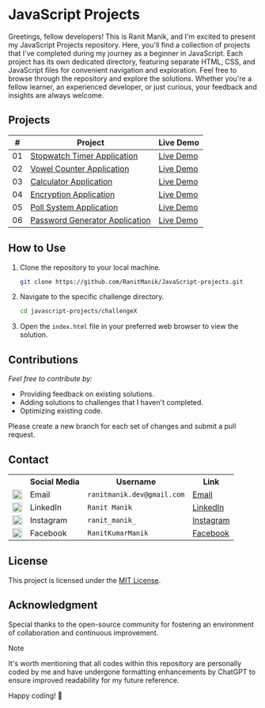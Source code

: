 <h1>JavaScript Projects</h1>

Greetings, fellow developers! This is Ranit Manik, and I'm excited to present my JavaScript Projects repository. Here,
you'll find a collection of projects that I've completed during my journey as a beginner in JavaScript. Each project has
its own dedicated directory, featuring separate HTML, CSS, and JavaScript files for convenient navigation and
exploration.
Feel free to browse through the repository and explore the solutions. Whether you're a fellow learner, an experienced
developer, or just curious, your feedback and insights are always welcome.

## Projects

| #  | Project                                                                                                                                | Live Demo                                                                                                         |
|:--:|----------------------------------------------------------------------------------------------------------------------------------------|-------------------------------------------------------------------------------------------------------------------|
| 01 | [Stopwatch Timer Application](https://github.com/RanitManik/JavaScript-projects/tree/main/01.%20Stopwatch%20Timer%20Application)       | [Live Demo](https://ranitmanik.github.io/JavaScript-projects/01.%20Stopwatch%20Timer%20Application/index.html)    |
| 02 | [Vowel Counter Application](https://github.com/RanitManik/JavaScript-projects/tree/main/02.%20Vowel%20Counter%20Application)           | [Live Demo](https://ranitmanik.github.io/JavaScript-projects/02.%20Vowel%20Counter%20Application/index.html)      |
| 03 | [Calculator Application](https://github.com/RanitManik/JavaScript-projects/tree/main/03.%20Calculator%20Application)                   | [Live Demo](https://ranitmanik.github.io/JavaScript-projects/03.%20Calculator%20Application/index.html)           |
| 04 | [Encryption Application](https://github.com/RanitManik/JavaScript-projects/tree/main/04.%20Encryption%20Application)                   | [Live Demo](https://ranitmanik.github.io/JavaScript-projects/04.%20Encryption%20Application/index.html)           |
| 05 | [Poll System Application](https://github.com/RanitManik/JavaScript-projects/tree/main/05.%20Poll%20System%20Application)               | [Live Demo](https://ranitmanik.github.io/JavaScript-projects/05.%20Poll%20System%20Application/index.html)        |
| 06 | [Password Generator Application](https://github.com/RanitManik/JavaScript-projects/tree/main/06.%20Password%20Generator%20Application) | [Live Demo](https://ranitmanik.github.io/JavaScript-projects/06.%20Password%20Generator%20Application/index.html) |

## How to Use

1. Clone the repository to your local machine.
   ```bash
   git clone https://github.com/RanitManik/JavaScript-projects.git
   ```

2. Navigate to the specific challenge directory.
   ```bash
   cd javascript-projects/challengeX
   ```
3. Open the `index.html` file in your preferred web browser to view the solution.

## Contributions

_Feel free to contribute by:_

- Providing feedback on existing solutions.
- Adding solutions to challenges that I haven't completed.
- Optimizing existing code.

Please create a new branch for each set of changes and submit a pull request.

## Contact

<table>
  <tr>
    <th></th>
    <th>Social Media</th>
    <th>Username</th>
    <th>Link</th>
  </tr>
  <tr>
    <td><img src="https://cdn4.iconfinder.com/data/icons/social-media-logos-6/512/112-gmail_email_mail-512.png" width="20" /></td>
    <td>Email</td>
    <td><code>ranitmanik.dev@gmail.com</code></td>
    <td><a href="mailto:ranitmanik.dev@gmail.com" target="_blank">Email</a></td>
  </tr>
  <tr>
    <td><img src="https://upload.wikimedia.org/wikipedia/commons/thumb/c/ca/LinkedIn_logo_initials.png/480px-LinkedIn_logo_initials.png" width="20" /></td>
    <td>LinkedIn</td>
    <td><code>Ranit Manik</code></td>
    <td><a href="https://www.linkedin.com/in/ranit-manik/" target="_blank">LinkedIn</a></td>
  </tr>
  <tr>
    <td><img src="https://upload.wikimedia.org/wikipedia/commons/thumb/a/a5/Instagram_icon.png/600px-Instagram_icon.png" width="20" /></td>
    <td>Instagram</td>
    <td><code>ranit_manik_</code></td>
    <td><a href="https://www.instagram.com/ranit_manik_/" target="_blank">Instagram</a></td>
  </tr>
  <tr>
    <td><img src="https://upload.wikimedia.org/wikipedia/commons/6/6c/Facebook_Logo_2023.png" width="20" /></td>
    <td>Facebook</td>
    <td><code>RanitKumarManik</code></td>
    <td><a href="https://www.facebook.com/RanitKumarManik/" target="_blank">Facebook</a></td>
</tr>
</table>

## License

This project is licensed under the [MIT License](LICENSE).

## Acknowledgment

Special thanks to the open-source community for fostering an environment of
collaboration and continuous improvement.

> [!NOTE]
>
> It's worth mentioning that all codes within this repository are personally coded by me and have undergone formatting
> enhancements by ChatGPT to ensure improved readability for my future reference.

Happy coding! 🚀
